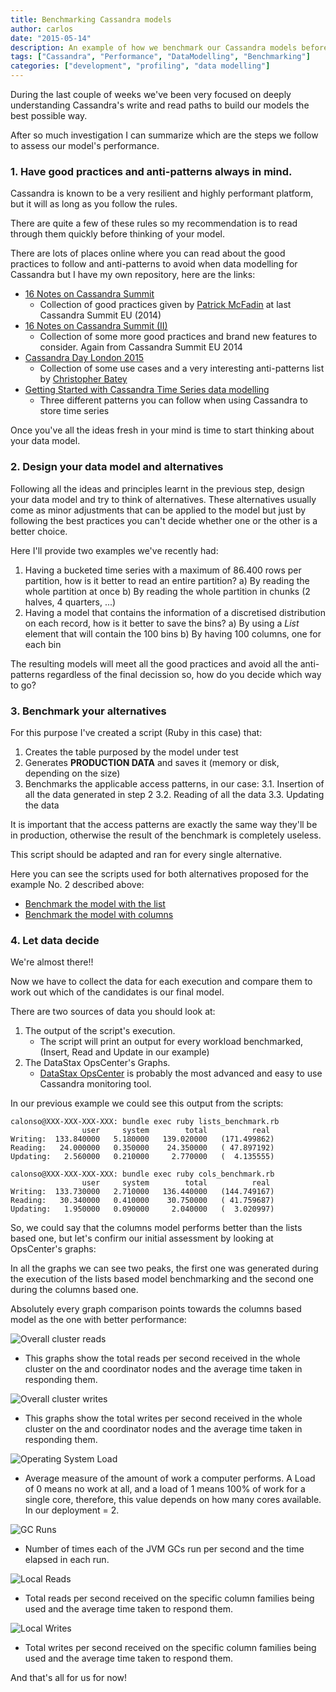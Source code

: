 ```yaml
---
title: Benchmarking Cassandra models
author: carlos
date: "2015-05-14"
description: An example of how we benchmark our Cassandra models before deploying them
tags: ["Cassandra", "Performance", "DataModelling", "Benchmarking"]
categories: ["development", "profiling", "data modelling"]
---
```


During the last couple of weeks we've been very focused on deeply understanding Cassandra's
write and read paths to build our models the best possible way.

After so much investigation I can summarize which are the steps we follow to assess our
model's performance.

### 1. Have good practices and anti-patterns always in mind.

Cassandra is known to be a very resilient and highly performant platform, but it will
as long as you follow the rules.

There are quite a few of these rules so my recommendation is to read through them
quickly before thinking of your model.

There are lots of places online where you can read about the good practices to follow
and anti-patterns to avoid when data modelling for Cassandra but I have my own
repository, here are the links:

* [16 Notes on Cassandra Summit](http://mrcalonso.com/16-notes-cassandra-summit-europe-2014/)
    * Collection of good practices given by [Patrick McFadin](https://twitter.com/patrickmcfadin) at last Cassandra Summit EU (2014)
* [16 Notes on Cassandra Summit (II)](http://mrcalonso.com/16-notes-cassandra-summit-europe-2014-part-ii/)
    * Collection of some more good practices and brand new features to consider. Again from Cassandra Summit EU 2014
* [Cassandra Day London 2015](http://mrcalonso.com/cassandra-day-london-2015-2/)
    * Collection of some use cases and a very interesting anti-patterns list by [Christopher Batey](https://twitter.com/chbatey)
* [Getting Started with Cassandra Time Series data modelling](http://patrickmcfadin.com/2014/02/05/getting-started-with-time-series-data-modeling/)
    * Three different patterns you can follow when using Cassandra to store time series

Once you've all the ideas fresh in your mind is time to start thinking about your data model.

### 2. Design your data model and alternatives

Following all the ideas and principles learnt in the previous step, design your data model and
try to think of alternatives. These alternatives usually come as minor adjustments that can
be applied to the model but just by following the best practices you can't decide whether one
or the other is a better choice.

Here I'll provide two examples we've recently had:

1. Having a bucketed time series with a maximum of 86.400 rows per partition, how is it better to read an entire partition?
    a) By reading the whole partition at once
    b) By reading the whole partition in chunks (2 halves, 4 quarters, ...)
2. Having a model that contains the information of a discretised distribution on each record, how is it better to save the bins?
    a) By using a *List* element that will contain the 100 bins
    b) By having 100 columns, one for each bin

The resulting models will meet all the good practices and avoid all the anti-patterns regardless
of the final decission so, how do you decide which way to go?

### 3. Benchmark your alternatives

For this purpose I've created a script (Ruby in this case) that:

1. Creates the table purposed by the model under test
2. Generates **PRODUCTION DATA** and saves it (memory or disk, depending on the size)
3. Benchmarks the applicable access patterns, in our case:
    3.1. Insertion of all the data generated in step 2
    3.2. Reading of all the data
    3.3. Updating the data

It is important that the access patterns are exactly the same way they'll be in
production, otherwise the result of the benchmark is completely useless.

This script should be adapted and ran for every single alternative.

Here you can see the scripts used for both alternatives proposed for the example No. 2 described above:

* [Benchmark the model with the list](https://gist.github.com/calonso/6dba841659000fdd7959)
* [Benchmark the model with columns](https://gist.github.com/calonso/f14a0d9673110d6f9578)

### 4. Let data decide

We're almost there!!

Now we have to collect the data for each execution and compare them to work out
which of the candidates is our final model.

There are two sources of data you should look at:

1. The output of the script's execution.
    * The script will print an output for every workload benchmarked, (Insert, Read and Update in our example)
2. The DataStax OpsCenter's Graphs.
    * [DataStax OpsCenter](http://docs.datastax.com/en/opscenter/5.1/opsc/about_c.html) is probably the
    most advanced and easy to use Cassandra monitoring tool.

In our previous example we could see this output from the scripts:

```
calonso@XXX-XXX-XXX-XXX: bundle exec ruby lists_benchmark.rb
                user     system        total          real
Writing:  133.840000   5.180000   139.020000   (171.499862)
Reading:   24.000000   0.350000    24.350000   ( 47.897192)
Updating:   2.560000   0.210000     2.770000   (  4.135555)

calonso@XXX-XXX-XXX-XXX: bundle exec ruby cols_benchmark.rb
                user     system        total          real
Writing:  133.730000   2.710000   136.440000   (144.749167)
Reading:   30.340000   0.410000    30.750000   ( 41.759687)
Updating:   1.950000   0.090000     2.040000   (  3.020997)
```

So, we could say that the columns model performs better than the lists based one, but let's confirm
our initial assessment by looking at OpsCenter's graphs:

In all the graphs we can see two peaks, the first one was generated during the
execution of the lists based model benchmarking and the second one during the
columns based one.

Absolutely every graph comparison points towards the columns based model as the
one with better performance:

![Overall cluster reads](/assets/media/cassandra_models_benchmarking/reads.png)

* This graphs show the total reads per second received in the whole cluster on the
and coordinator nodes and the average time taken in responding them.

![Overall cluster writes](/assets/media/cassandra_models_benchmarking/writes.png)

* This graphs show the total writes per second received in the whole cluster on the
and coordinator nodes and the average time taken in responding them.

![Operating System Load](/assets/media/cassandra_models_benchmarking/os_load.png)

* Average measure of the amount of work a computer performs. A Load of 0 means no work at all,
and a load of 1 means 100% of work for a single core, therefore, this value depends on
how many cores available. In our deployment = 2.

![GC Runs](/assets/media/cassandra_models_benchmarking/gcs.png)

* Number of times each of the JVM GCs run per second and the time elapsed in each run.

![Local Reads](/assets/media/cassandra_models_benchmarking/local_reads.png)

* Total reads per second received on the specific column families being used and
the average time taken to respond them.

![Local Writes](/assets/media/cassandra_models_benchmarking/local_writes.png)

* Total writes per second received on the specific column families being used and
the average time taken to respond them.

And that's all for us for now!

